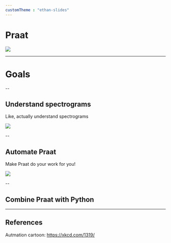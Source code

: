 ```yaml
---
customTheme : "ethan-slides"
---
```


# Praat

<img src="https://upload.wikimedia.org/wikipedia/commons/d/de/Praat_icon.png" width=""/>

---

# Goals

--

## Understand spectrograms

Like, actually understand spectrograms

<img src="https://upload.wikimedia.org/wikipedia/commons/c/c5/Spectrogram-19thC.png" width=""/>

--

## Automate Praat

Make Praat do your work for you!

<img src="https://imgs.xkcd.com/comics/automation.png" width=""/>

--

## Combine Praat with Python

---

## References


<div id = "refs">

Autmation cartoon: https://xkcd.com/1319/


</div>
